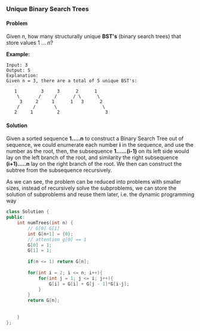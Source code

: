 ### Unique Binary Search Trees

#### Problem 

Given *n*, how many structurally unique **BST's** (binary search trees) that store values 1 ... *n*?

**Example:**

```
Input: 3
Output: 5
Explanation:
Given n = 3, there are a total of 5 unique BST's:

   1         3     3      2      1
    \       /     /      / \      \
     3     2     1      1   3      2
    /     /       \                 \
   2     1         2                 3
```

#### Solution

Given a sorted sequence **1.....n** to construct a Binary Search Tree out of sequence, we could enumerate each number **i** in the sequence, and use the number as the root, then, the subsequence **1......(i-1)** on its left side would lay on the left branch of the root, and similarity the right subsequence **(i+1).....n** lay on the right branch of the root. We then can construct the subtree from the subsequence recursively.

As we can see, the problem can be reduced into problems with smaller sizes, instead of recursively solve the subproblems, we can store the solution of subproblems and reuse them later, i.e. the dynamic programming way

```c++
class Solution {
public:
    int numTrees(int n) {
        // G[0] G[1]
        int G[n+1] = {0};
        // attention g[0] == 1
        G[0] = 1;
        G[1] = 1;
        
        if(n <= 1) return G[n];
        
        for(int i = 2; i <= n; i++){
            for(int j = 1; j <= i; j++){
                G[i] = G[i] + G[j - 1]*G[i-j];
            }
        }
        return G[n];
        
        
    }
};
```

